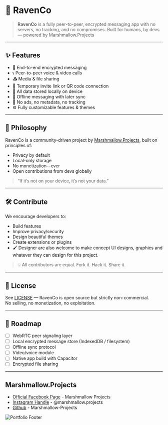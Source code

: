 # 💬 RavenCo

> **RavenCo** is a fully peer-to-peer, encrypted messaging app with no servers, no tracking, and no compromises. Built for humans, by devs — powered by Marshmallow.Projects

---

## ✨ Features

- 🔐 End-to-end encrypted messaging
- 📞 Peer-to-peer voice & video calls
- 📤 Media & file sharing
- 🔗 Temporary invite link or QR code connection
- 💾 All data stored locally on device
- 📴 Offline messaging with later sync
- 🚫 No ads, no metadata, no tracking
- ⚙️ Fully customizable features & themes

---

## 🧠 Philosophy

RavenCo is a community-driven project by [Marshmallow.Projects](https://marshmallow.projects), built on principles of:

- Privacy by default  
- Local-only storage  
- No monetization—ever  
- Open contributions from devs globally

> “If it’s not on your device, it’s not your data.”

---

## 🛠️ Contribute

We encourage developers to:
- Build features
- Improve privacy/security
- Design beautiful themes
- Create extensions or plugins
- 🖌️ Designer are also welcome to make concept UI designs, graphics and whatever they can design for this project.

> 💡 All contributors are equal. Fork it. Hack it. Share it.

---

## 🚫 License

See [LICENSE](LICENSE) — RavenCo is open source but strictly non-commercial.  
No selling, no monetization, no exploitation.

---

## 🧪 Roadmap

- [ ] WebRTC peer signaling layer
- [ ] Local encrypted message store (IndexedDB / filesystem)
- [ ] Offline sync protocol
- [ ] Video/voice module
- [ ] Native app build with Capacitor
- [ ] Encrypted file sharing
---
## Marshmallow.Projects
- [Official Facebook Page](https://www.facebook.com/Marshmallow.Projects) - Marshmallow Projects
- [Instagram Handle](https://www.instagram.com/marshmallow.projects/) - @marshmallow.projects
- [Github](github.com/Marshmallow-Projects) - Marshmallow-Projects

![Portfolio Footer](https://github.com/user-attachments/assets/6cb0f24f-16e2-4252-9240-b854d57bf035)
